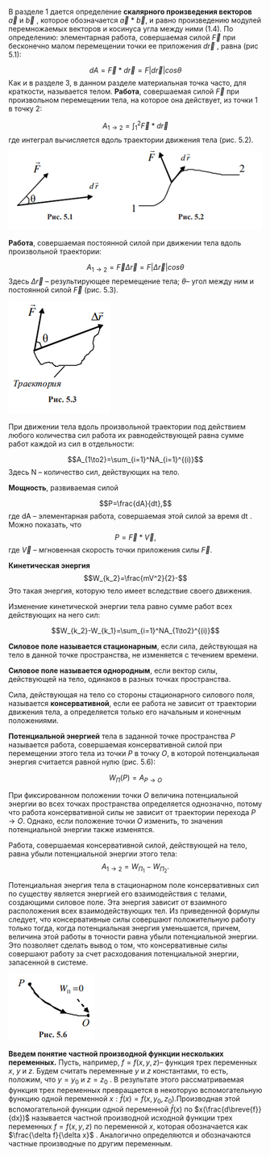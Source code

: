 В разделе 1 дается определение **скалярного произведения векторов** $\vec{a}$ и $\vec{b}$ , которое обозначается $\vec{a}$ $*$ $\vec{b}$, и равно произведению модулей перемножаемых векторов и косинуса угла между ними (1.4). По определению: элементарная работа, совершаемая силой $\vec{F}$ при бесконечно малом перемещении точки ее приложения $d\vec{r}$ , равна (рис 5.1):


$$dA=\vec{F}*d\vec{r}=F|d\vec{r}|cos\theta $$
Как и в разделе 3, в данном разделе материальная точка часто, для краткости, называется телом.
**Работа**, совершаемая силой $\vec{F}$ при произвольном перемещении тела, на которое она действует, из точки 1 в точку 2:


$$A_{1 \to 2}=\int_1^2 \vec{F}*d\vec{r}$$
где интеграл вычисляется вдоль траектории движения тела (рис. 5.2).


![](./img/Pasted%20image%2020240415144745.png)


**Работа**, совершаемая постоянной силой при движении тела вдоль произвольной траектории:

$$A_{1\to2}=\vec{F}\Delta\vec{r}=F|\Delta\vec{r}|cos\theta $$  Здесь  $\Delta\vec{r}$ – результирующее перемещение тела; $\theta$– угол между ним и постоянной силой $\vec{F}$ (рис. 5.3). 



![](./img/Pasted%20image%2020240415211847.png)


При движении тела вдоль произвольной траектории под действием любого количества сил работа их равнодействующей равна сумме работ каждой из сил в отдельности:


$$A_{1\to2}=\sum_{i=1}^NA_{i=1}^{(i)}$$
Здесь N – количество сил, действующих на тело. 


**Мощность**, развиваемая силой


$$P=\frac{dA}{dt},$$
где dA – элементарная работа, совершаемая этой силой за время dt .
Можно показать, что 
$$P=\vec{F}*\vec{V},$$где $\vec{V}$ – мгновенная скорость точки приложения силы $\vec{F}$.


**Кинетическая энергия** 
$$W_{k_2}=\frac{mV^2}{2}-$$
Это такая энергия, которую тело имеет вследствие своего движения.


Изменение кинетической энергии тела равно сумме работ всех действующих на него сил: 

$$W_{k_2}-W_{k_1}=\sum_{i=1}^NA_{1\to2}^{(i)}$$

**Силовое поле называется стационарным**, если сила, действующая на тело в данной точке пространства, не изменяется с течением времени. 

**Силовое поле называется однородным**, если вектор силы, действующей на тело, одинаков в разных точках пространства. 

Сила, действующая на тело со стороны стационарного силового поля, называется **консервативной**, если ее работа не зависит от траектории движения тела, а определяется только его начальным и конечным положениями. 

**Потенциальной энергией** тела в заданной точке пространства $P$ называется работа, совершаемая консервативной силой при перемещении этого тела из точки $P$ в точку $O$, в которой потенциальная энергия считается равной нулю (рис. 5.6):


$$W_П(P)=A_{P\to O}$$


При фиксированном положении точки $O$ величина потенциальной энергии во всех точках пространства определяется однозначно, потому что работа консервативной силы не зависит от траектории перехода $P\to O$. Однако, если положение точки $O$ изменить, то значения потенциальной энергии также изменятся. 


Работа, совершаемая консервативной силой, действующей на тело, равна убыли потенциальной энергии этого тела:
$$A_{1\to2}=W_{П_1}-W_{П_2}.$$

Потенциальная энергия тела в стационарном поле консервативных сил по существу является энергией его взаимодействия с телами, создающими силовое поле. Эта энергия зависит от взаимного расположения всех взаимодействующих тел. Из приведенной формулы следует, что консервативные силы совершают положительную работу только тогда, когда потенциальная энергия уменьшается, причем, величина этой работы в точности равна убыли потенциальной энергии. Это позволяет сделать вывод о том, что консервативные силы совершают работу за счет расходования потенциальной энергии, запасенной в системе.



![](./img/Pasted%20image%2020240415214827.png)



**Введем понятие частной производной функции нескольких переменных.** Пусть, например,   $f=f(x,y,z)$– функция трех переменных $x$, $y$ и $z$. Будем считать переменные $y$ и $z$ константами, то есть, положим, что $y=y_0$ и $z=z_0$ . В результате этого рассматриваемая функция трех переменных превращается в некоторую вспомогательную функцию одной переменной $x:\bar{f}(x)=f(x,y_0,z_0)$.Производная этой вспомогательной функции одной переменной $\bar{f}(x)$ по $x(\frac{d\breve{f}}{dx})$ называется частной производной исходной функции трех переменных $f=f(x,y,z)$ по переменной $x$, которая обозначается как $\frac{\delta f}{\delta x}$ . Аналогично определяются и обозначаются частные производные по другим переменным.

